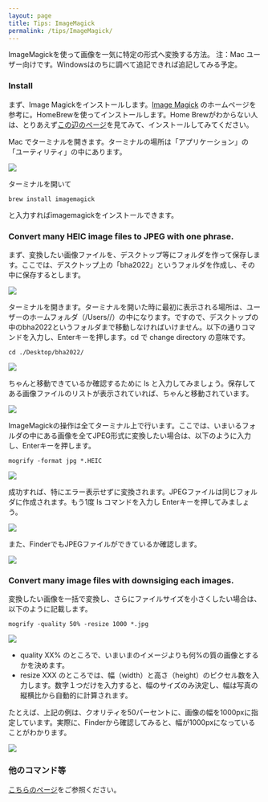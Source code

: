 ```yaml
---
layout: page
title: Tips: ImageMagick
permalink: /tips/ImageMagick/
---
```


ImageMagickを使って画像を一気に特定の形式へ変換する方法。
注：Mac ユーザー向けです。Windowsはのちに調べて追記できれば追記してみる予定。

### Install

まず、Image Magickをインストールします。[Image Magick](https://imagemagick.org/script/download.php) のホームページを参考に。HomeBrewを使ってインストールします。Home Brewがわからない人は、とりあえず[この辺のページ](https://brew.sh/index_ja)を見てみて、インストールしてみてください。

Mac でターミナルを開きます。ターミナルの場所は「アプリケーション」の「ユーティリティ」の中にあります。

![](../images/imagemagick/tips-im-1.png)

ターミナルを開いて

```
brew install imagemagick
```

と入力すればimagemagickをインストールできます。


### Convert many HEIC image files to JPEG with one phrase.

まず、変換したい画像ファイルを、デスクトップ等にフォルダを作って保存します。ここでは、デスクトップ上の「bha2022」というフォルダを作成し、その中に保存するとします。

![](../images/imagemagick/tips-im-2.png)

ターミナルを開きます。ターミナルを開いた時に最初に表示される場所は、ユーザーのホームフォルダ（/Users/<username>/）の中になります。ですので、デスクトップの中のbha2022というフォルダまで移動しなければいけません。以下の通りコマンドを入力し、Enterキーを押します。cd で change directory の意味です。

```
cd ./Desktop/bha2022/
```

![](../images/imagemagick/tips-im-3.png)


ちゃんと移動できているか確認するために ls と入力してみましょう。保存してある画像ファイルのリストが表示されていれば、ちゃんと移動されています。

![](../images/imagemagick/tips-im-4.png)

ImageMagickの操作は全てターミナル上で行います。ここでは、いまいるフォルダの中にある画像を全てJPEG形式に変換したい場合は、以下のように入力し、Enterキーを押します。

```
mogrify -format jpg *.HEIC
```

![](../images/imagemagick/tips-im-5.png)

成功すれば、特にエラー表示せずに変換されます。JPEGファイルは同じフォルダに作成されます。もう1度 ls コマンドを入力し Enterキーを押してみましょう。

![](../images/imagemagick/tips-im-6.png)

また、FinderでもJPEGファイルができているか確認します。

![](../images/imagemagick/tips-im-7.png)

### Convert many image files with downsiging each images.

変換したい画像を一括で変換し、さらにファイルサイズを小さくしたい場合は、以下のように記載します。

```
mogrify -quality 50% -resize 1000 *.jpg
```

![](../images/imagemagick/tips-im-8.png)

- quality XX% のところで、いまいまのイメージよりも何%の質の画像とするかを決めます。
- resize XXX のところでは、幅（width）と高さ（height）のピクセル数を入力します。数字１つだけを入力すると、幅のサイズのみ決定し、幅は写真の縦横比から自動的に計算されます。

たとえば、上記の例は、クオリティを50パーセントに、画像の幅を1000pxに指定しています。実際に、Finderから確認してみると、幅が1000pxになっていることがわかります。

![](../images/imagemagick/tips-im-9.png)


### 他のコマンド等

[こちらのページ](http://academy.cba.mit.edu/classes/computer_design/image.html)をご参照ください。